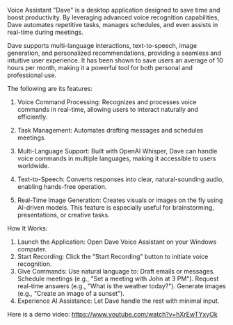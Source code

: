 Voice Assistant "Dave" is a desktop application designed to save time and boost productivity. By leveraging advanced voice recognition capabilities, Dave automates repetitive tasks, manages schedules, and even assists in real-time during meetings.

Dave supports multi-language interactions, text-to-speech, image generation, and personalized recommendations, providing a seamless and intuitive user experience. It has been shown to save users an average of 10 hours per month, making it a powerful tool for both personal and professional use.

The following are its features:
1. Voice Command Processing: Recognizes and processes voice commands in real-time, allowing users to interact naturally and efficiently.

2. Task Management: Automates drafting messages and schedules meetings.

3. Multi-Language Support:
Built with OpenAI Whisper, Dave can handle voice commands in multiple languages, making it accessible to users worldwide.

4. Text-to-Speech: Converts responses into clear, natural-sounding audio, enabling hands-free operation.

5. Real-Time Image Generation: Creates visuals or images on the fly using AI-driven models. This feature is especially useful for brainstorming, presentations, or creative tasks.

How It Works: 
1. Launch the Application: Open Dave Voice Assistant on your Windows computer.
2. Start Recording: Click the "Start Recording" button to initiate voice recognition.
3. Give Commands: Use natural language to: Draft emails or messages. Schedule meetings (e.g., "Set a meeting with John at 3 PM"). Request real-time answers (e.g., "What is the weather today?"). Generate images (e.g., "Create an image of a sunset").
4. Experience AI Assistance: Let Dave handle the rest with minimal input.

Here is a demo video: https://www.youtube.com/watch?v=hXrEwTYxyOk

